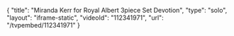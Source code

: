 {
    "title": "Miranda Kerr for Royal Albert 3piece Set  Devotion",
    "type": "solo",
    "layout": "iframe-static",
    "videoId": "112341971",
    "url": "\/tvpembed\/112341971"
}